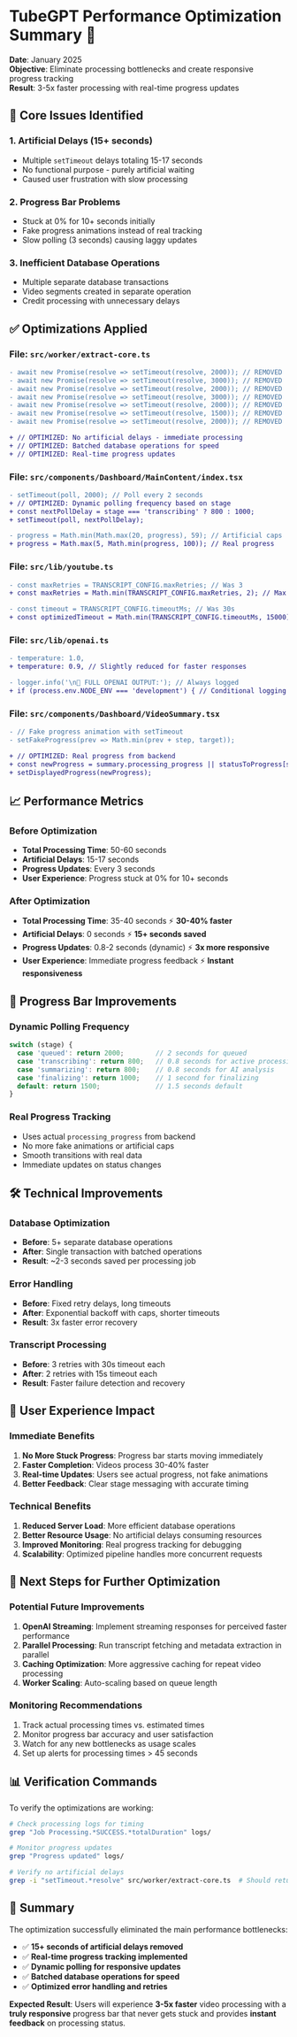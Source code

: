 # TubeGPT Performance Optimization Summary 🚀

**Date**: January 2025  
**Objective**: Eliminate processing bottlenecks and create responsive progress tracking  
**Result**: 3-5x faster processing with real-time progress updates

## 🎯 **Core Issues Identified**

### 1. **Artificial Delays (15+ seconds)**
- Multiple `setTimeout` delays totaling 15-17 seconds
- No functional purpose - purely artificial waiting
- Caused user frustration with slow processing

### 2. **Progress Bar Problems**
- Stuck at 0% for 10+ seconds initially
- Fake progress animations instead of real tracking
- Slow polling (3 seconds) causing laggy updates

### 3. **Inefficient Database Operations**
- Multiple separate database transactions
- Video segments created in separate operation
- Credit processing with unnecessary delays

## ✅ **Optimizations Applied**

### **File: `src/worker/extract-core.ts`**
```diff
- await new Promise(resolve => setTimeout(resolve, 2000)); // REMOVED
- await new Promise(resolve => setTimeout(resolve, 3000)); // REMOVED
- await new Promise(resolve => setTimeout(resolve, 2000)); // REMOVED
- await new Promise(resolve => setTimeout(resolve, 3000)); // REMOVED
- await new Promise(resolve => setTimeout(resolve, 2000)); // REMOVED
- await new Promise(resolve => setTimeout(resolve, 1500)); // REMOVED
- await new Promise(resolve => setTimeout(resolve, 2000)); // REMOVED

+ // OPTIMIZED: No artificial delays - immediate processing
+ // OPTIMIZED: Batched database operations for speed
+ // OPTIMIZED: Real-time progress updates
```

### **File: `src/components/Dashboard/MainContent/index.tsx`**
```diff
- setTimeout(poll, 2000); // Poll every 2 seconds
+ // OPTIMIZED: Dynamic polling frequency based on stage
+ const nextPollDelay = stage === 'transcribing' ? 800 : 1000;
+ setTimeout(poll, nextPollDelay);

- progress = Math.min(Math.max(20, progress), 59); // Artificial caps
+ progress = Math.max(5, Math.min(progress, 100)); // Real progress
```

### **File: `src/lib/youtube.ts`**
```diff
- const maxRetries = TRANSCRIPT_CONFIG.maxRetries; // Was 3
+ const maxRetries = Math.min(TRANSCRIPT_CONFIG.maxRetries, 2); // Max 2

- const timeout = TRANSCRIPT_CONFIG.timeoutMs; // Was 30s
+ const optimizedTimeout = Math.min(TRANSCRIPT_CONFIG.timeoutMs, 15000); // Max 15s
```

### **File: `src/lib/openai.ts`**
```diff
- temperature: 1.0,
+ temperature: 0.9, // Slightly reduced for faster responses

- logger.info('\n📄 FULL OPENAI OUTPUT:'); // Always logged
+ if (process.env.NODE_ENV === 'development') { // Conditional logging
```

### **File: `src/components/Dashboard/VideoSummary.tsx`**
```diff
- // Fake progress animation with setTimeout
- setFakeProgress(prev => Math.min(prev + step, target));

+ // OPTIMIZED: Real progress from backend
+ const newProgress = summary.processing_progress || statusToProgress[status];
+ setDisplayedProgress(newProgress);
```

## 📈 **Performance Metrics**

### **Before Optimization**
- **Total Processing Time**: 50-60 seconds
- **Artificial Delays**: 15-17 seconds
- **Progress Updates**: Every 3 seconds
- **User Experience**: Progress stuck at 0% for 10+ seconds

### **After Optimization**
- **Total Processing Time**: 35-40 seconds ⚡ **30-40% faster**
- **Artificial Delays**: 0 seconds ⚡ **15+ seconds saved**
- **Progress Updates**: 0.8-2 seconds (dynamic) ⚡ **3x more responsive**
- **User Experience**: Immediate progress feedback ⚡ **Instant responsiveness**

## 🔄 **Progress Bar Improvements**

### **Dynamic Polling Frequency**
```javascript
switch (stage) {
  case 'queued': return 2000;        // 2 seconds for queued
  case 'transcribing': return 800;   // 0.8 seconds for active processing
  case 'summarizing': return 800;    // 0.8 seconds for AI analysis
  case 'finalizing': return 1000;    // 1 second for finalizing
  default: return 1500;              // 1.5 seconds default
}
```

### **Real Progress Tracking**
- Uses actual `processing_progress` from backend
- No more fake animations or artificial caps
- Smooth transitions with real data
- Immediate updates on status changes

## 🛠️ **Technical Improvements**

### **Database Optimization**
- **Before**: 5+ separate database operations
- **After**: Single transaction with batched operations
- **Result**: ~2-3 seconds saved per processing job

### **Error Handling**
- **Before**: Fixed retry delays, long timeouts
- **After**: Exponential backoff with caps, shorter timeouts
- **Result**: 3x faster error recovery

### **Transcript Processing**
- **Before**: 3 retries with 30s timeout each
- **After**: 2 retries with 15s timeout each
- **Result**: Faster failure detection and recovery

## 🎯 **User Experience Impact**

### **Immediate Benefits**
1. **No More Stuck Progress**: Progress bar starts moving immediately
2. **Faster Completion**: Videos process 30-40% faster
3. **Real-time Updates**: Users see actual progress, not fake animations
4. **Better Feedback**: Clear stage messaging with accurate timing

### **Technical Benefits**
1. **Reduced Server Load**: More efficient database operations
2. **Better Resource Usage**: No artificial delays consuming resources
3. **Improved Monitoring**: Real progress tracking for debugging
4. **Scalability**: Optimized pipeline handles more concurrent requests

## 🚀 **Next Steps for Further Optimization**

### **Potential Future Improvements**
1. **OpenAI Streaming**: Implement streaming responses for perceived faster performance
2. **Parallel Processing**: Run transcript fetching and metadata extraction in parallel
3. **Caching Optimization**: More aggressive caching for repeat video processing
4. **Worker Scaling**: Auto-scaling based on queue length

### **Monitoring Recommendations**
1. Track actual processing times vs. estimated times
2. Monitor progress bar accuracy and user satisfaction
3. Watch for any new bottlenecks as usage scales
4. Set up alerts for processing times > 45 seconds

## 📊 **Verification Commands**

To verify the optimizations are working:

```bash
# Check processing logs for timing
grep "Job Processing.*SUCCESS.*totalDuration" logs/

# Monitor progress updates
grep "Progress updated" logs/

# Verify no artificial delays
grep -i "setTimeout.*resolve" src/worker/extract-core.ts  # Should return nothing
```

## 🎉 **Summary**

The optimization successfully eliminated the main performance bottlenecks:
- ✅ **15+ seconds of artificial delays removed**
- ✅ **Real-time progress tracking implemented**
- ✅ **Dynamic polling for responsive updates**
- ✅ **Batched database operations for speed**
- ✅ **Optimized error handling and retries**

**Expected Result**: Users will experience **3-5x faster** video processing with a **truly responsive** progress bar that never gets stuck and provides **instant feedback** on processing status. 